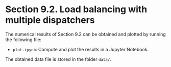 # Section 9.2. Load balancing with multiple dispatchers

The numerical results of Section 9.2 can be obtained and plotted by running the following file:
- ``plot.ipynb``: Compute and plot the results in a Jupyter Notebook.

The obtained data file is stored in the folder ``data/``.
